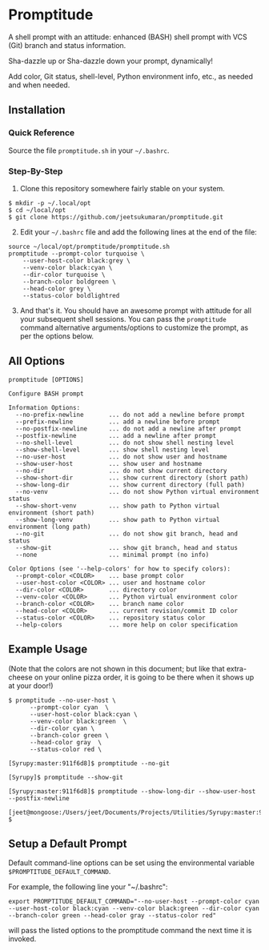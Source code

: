 
# Promptitude

A shell prompt with an attitude: enhanced (BASH) shell prompt with VCS (Git) branch and status information.

Sha-dazzle up or Sha-dazzle down your prompt, dynamically!

Add color, Git status, shell-level, Python environment info, etc., as needed and when needed.

## Installation

### Quick Reference

Source the file `promptitude.sh` in your `~/.bashrc`.

### Step-By-Step

1.  Clone this repository somewhere fairly stable on your system.

~~~
$ mkdir -p ~/.local/opt
$ cd ~/local/opt
$ git clone https://github.com/jeetsukumaran/promptitude.git
~~~

2.  Edit your ``~/.bashrc`` file and add the following lines at the end of the file:

~~~
source ~/local/opt/promptitude/promptitude.sh
promptitude --prompt-color turquoise \
    --user-host-color black:grey \
    --venv-color black:cyan \
    --dir-color turquoise \
    --branch-color boldgreen \
    --head-color grey \
    --status-color boldlightred
~~~

3.  And that's it. You should have an awesome prompt with attitude for all your subsequent shell sessions. You can pass the ``promptitude`` command alternative arguments/options to customize the prompt, as per the options below.


## All Options

~~~
promptitude [OPTIONS]

Configure BASH prompt

Information Options:
  --no-prefix-newline       ... do not add a newline before prompt
  --prefix-newline          ... add a newline before prompt
  --no-postfix-newline      ... do not add a newline after prompt
  --postfix-newline         ... add a newline after prompt
  --no-shell-level          ... do not show shell nesting level
  --show-shell-level        ... show shell nesting level
  --no-user-host            ... do not show user and hostname
  --show-user-host          ... show user and hostname
  --no-dir                  ... do not show current directory
  --show-short-dir          ... show current directory (short path)
  --show-long-dir           ... show current directory (full path)
  --no-venv                 ... do not show Python virtual environment status
  --show-short-venv         ... show path to Python virtual environment (short path)
  --show-long-venv          ... show path to Python virtual environment (long path)
  --no-git                  ... do not show git branch, head and status
  --show-git                ... show git branch, head and status
  --none                    ... minimal prompt (no info)

Color Options (see '--help-colors' for how to specify colors):
  --prompt-color <COLOR>    ... base prompt color
  --user-host-color <COLOR> ... user and hostname color
  --dir-color <COLOR>       ... directory color
  --venv-color <COLOR>      ... Python virtual environment color
  --branch-color <COLOR>    ... branch name color
  --head-color <COLOR>      ... current revision/commit ID color
  --status-color <COLOR>    ... repository status color
  --help-colors             ... more help on color specification
~~~

## Example Usage

(Note that the colors are not shown in this document; but like that extra-cheese on your online pizza order, it is going to be there when it shows up at your door!)
~~~
$ promptitude --no-user-host \
      --prompt-color cyan  \
      --user-host-color black:cyan \
      --venv-color black:green  \
      --dir-color cyan \
      --branch-color green \
      --head-color gray  \
      --status-color red \

[Syrupy:master:911f6d8]$ promptitude --no-git

[Syrupy]$ promptitude --show-git

[Syrupy:master:911f6d8]$ promptitude --show-long-dir --show-user-host --postfix-newline

[jeet@mongoose:/Users/jeet/Documents/Projects/Utilities/Syrupy:master:911f6d8]
$
~~~

## Setup a Default Prompt

Default command-line options can be set using the environmental variable `$PROMPTITUDE_DEFAULT_COMMAND`.

For example, the following line your "~/.bashrc":
~~~
export PROMPTITUDE_DEFAULT_COMMAND="--no-user-host --prompt-color cyan --user-host-color black:cyan --venv-color black:green --dir-color cyan --branch-color green --head-color gray --status-color red"
~~~

will pass the listed options to the promptitude command the next time it is
invoked.

